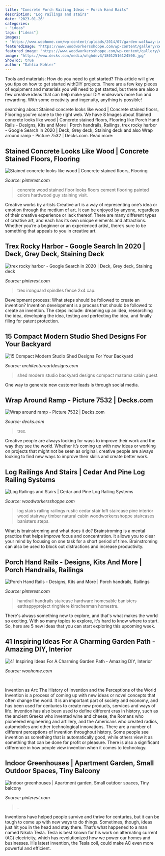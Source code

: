 ```yaml
---
title: "Concrete Porch Railing Ideas ~ Porch Hand Rails"
description: "Log railings and stairs"
date: "2023-01-26"
categories:
- "ideas"
tags: ["ideas"]
images:
- "https://www.woohome.com/wp-content/uploads/2014/07/garden-walkway-ideas-19.jpg"
featuredImage: "https://www.woodworkersshoppe.com/wp-content/gallery/cedar-log/04Log-Rail1.jpg"
featured_image: "https://www.woodworkersshoppe.com/wp-content/gallery/cedar-log/04Log-Rail1.jpg"
image: "https://www.decks.com/media/whghdev3/18012516124500.jpg"
ShowToc: true
author: "Dahlia Kohler"
---
```



Tools and materials: How do you need to get started?
This article will give you tips on how to get started withDIY projects. There are a few key pieces of equipment and materials you will need to get started, but there are also a few creative ideas that can help make your DIY endeavors more fun and rewarding. With some creativity and ingenuity, anything is possible!

	

		
searching about Stained concrete looks like wood | Concrete stained floors, Flooring you've came to the right web. We have 8 Images about Stained concrete looks like wood | Concrete stained floors, Flooring like Porch Hand Rails - Designs, Kits and More | Porch handrails, Railings, trex rocky harbor - Google Search in 2020 | Deck, Grey deck, Staining deck and also Wrap around ramp - Picture 7532 | Decks.com. Read more:
		
    
## Stained Concrete Looks Like Wood | Concrete Stained Floors, Flooring

<img loading=lazy src="https://i.pinimg.com/736x/37/23/ab/3723ab32a344b926bd0308fcc3148707--concrete-curbing-concrete-wood.jpg" onerror="this.onerror=null;this.src='https://tse2.mm.bing.net/th?id=OIP.zSAnYuj9vQZ2fZy57HOqcAHaFj&amp;pid=15.1';" alt="Stained concrete looks like wood | Concrete stained floors, Flooring">

_Source: pinterest.com_

>concrete wood stained floor looks floors cement flooring painted colors hardwood guy staining visit. 

	

Creative works by artists
Creative art is a way of representing one’s idea or emotion through the medium of art. It can be enjoyed by anyone, regardless of their creative experience or lack thereof. There are many different types of creative art, and each has its own unique elements and attractions. Whether you’re a beginner or an experienced artist, there’s sure to be something that appeals to you in creative art.

    
## Trex Rocky Harbor - Google Search In 2020 | Deck, Grey Deck, Staining Deck

<img loading=lazy src="https://i.pinimg.com/736x/2f/eb/7c/2feb7c31bee90f1755dfb0bbc4ed8206.jpg" onerror="this.onerror=null;this.src='https://tse4.mm.bing.net/th?id=OIP.TePDawHKCF3wOqGn_9mivAHaFj&amp;pid=15.1';" alt="trex rocky harbor - Google Search in 2020 | Deck, Grey deck, Staining deck">

_Source: pinterest.com_

>trex ironguard spindles fence 2x4 cap. 

	

Development process: What steps should be followed to create an invention?
Invention development is a process that should be followed to create an invention. The steps include: dreaming up an idea, researching the idea, developing the idea, testing and perfecting the idea, and finally filing for patent protection.

    
## 15 Compact Modern Studio Shed Designs For Your Backyard

<img loading=lazy src="https://www.architectureartdesigns.com/wp-content/uploads/2014/08/15-Compact-Modern-Studio-Shed-Designs-For-Your-Backyard-9-630x510.jpg" onerror="this.onerror=null;this.src='https://tse2.mm.bing.net/th?id=OIP.-4Vb7BDCedjBBhsD6qSaswHaF_&amp;pid=15.1';" alt="15 Compact Modern Studio Shed Designs For Your Backyard">

_Source: architectureartdesigns.com_

>shed modern studio backyard designs compact mazama cabin guest. 

	

One way to generate new customer leads is through social media.

    
## Wrap Around Ramp - Picture 7532 | Decks.com

<img loading=lazy src="https://www.decks.com/media/whghdev3/18012516124500.jpg" onerror="this.onerror=null;this.src='https://tse3.mm.bing.net/th?id=OIP.zkcPS0oU-ULXenGzKOsOUgHaFj&amp;pid=15.1';" alt="Wrap around ramp - Picture 7532 | Decks.com">

_Source: decks.com_

>trex. 

	

Creative people are always looking for ways to improve their work and the way they see the world. Whether it’s coming up with new ideas or working on projects that might not be seen as original, creative people are always looking to find new ways to improve their skills and create better work.

    
## Log Railings And Stairs | Cedar And Pine Log Railing Systems

<img loading=lazy src="https://www.woodworkersshoppe.com/wp-content/gallery/cedar-log/04Log-Rail1.jpg" onerror="this.onerror=null;this.src='https://tse3.mm.bing.net/th?id=OIP.fYDyLq8wImT9xFTtUsbHWQHaJ4&amp;pid=15.1';" alt="Log Railings and Stairs | Cedar and Pine Log Railing Systems">

_Source: woodworkersshoppe.com_

>log stairs railing railings rustic cedar stair loft staircase pine interior wood stairway timber natural cabin woodworkersshoppe staircases banisters steps. 

	

What is brainstroming and what does it do?
Brainstroming is a mental practice that helps improve focus and concentration. It allows you to clear your mind by focusing on one task for a short period of time. Brainstroming can also be used to block out distractions and increase productivity.

    
## Porch Hand Rails - Designs, Kits And More | Porch Handrails, Railings

<img loading=lazy src="https://i.pinimg.com/736x/e1/85/41/e18541f3f856da51fd9b44f597ff1daa.jpg" onerror="this.onerror=null;this.src='https://tse4.mm.bing.net/th?id=OIP.Qi-uZi6fchh7w3nxFgri1wHaJ3&amp;pid=15.1';" alt="Porch Hand Rails - Designs, Kits and More | Porch handrails, Railings">

_Source: pinterest.com_

>handrail handrails staircase hardware homesable banisters eathappyproject ringhiere kirschenman homestre. 

	

There's always something new to explore, and that's what makes the world so exciting. With so many topics to explore, it's hard to know where to start.  So, here are 5 new ideas that you can start exploring this upcoming week.

    
## 41 Inspiring Ideas For A Charming Garden Path - Amazing DIY, Interior

<img loading=lazy src="https://www.woohome.com/wp-content/uploads/2014/07/garden-walkway-ideas-19.jpg" onerror="this.onerror=null;this.src='https://tse3.mm.bing.net/th?id=OIP.E8RIcpqsn0pqghSajUqeeAHaMS&amp;pid=15.1';" alt="41 Inspiring Ideas For A Charming Garden Path - Amazing DIY, Interior">

_Source: woohome.com_

>. 

	

Invention as Art: The History of Invention and the Perceptions of the World
Invention is a process of coming up with new ideas or novel concepts that often change the world. It is an important part of society and economy, and has been used for centuries to create new products, services and ways of life. Invention has also been used to define different eras in history, such as the ancient Greeks who invented wine and cheese, the Romans who pioneered engineering and artillery, and the Americans who created radios, automobiles and other technological innovations.
There are a number of different perceptions of invention throughout history. Some people see invention as something that is automatically good, while others view it as something that can be done for profit or pleasure. There is also a significant difference in how people view invention when it comes to technology.

    
## Indoor Greenhouses | Apartment Garden, Small Outdoor Spaces, Tiny Balcony

<img loading=lazy src="https://i.pinimg.com/736x/04/3b/7b/043b7b4c84e09be89db3d640266a24ff.jpg" onerror="this.onerror=null;this.src='https://tse3.mm.bing.net/th?id=OIP.HFpJsTUbQsQwYdQS9U4EKQHaJ4&amp;pid=15.1';" alt="Indoor greenhouses | Apartment garden, Small outdoor spaces, Tiny balcony">

_Source: pinterest.com_

>. 

	

Inventions have helped people survive and thrive for centuries, but it can be tough to come up with new ways to do things. Sometimes, though, ideas just hit you in the head and stay there. That’s what happened to a man named Nikola Tesla. Tesla is best known for his work on alternating current (AC) electricity, which has revolutionized how we power our homes and businesses. His latest invention, the Tesla coil, could make AC even more powerful and efficient.

